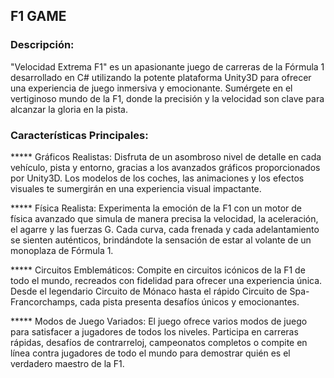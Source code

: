 ## F1 GAME 

### Descripción:

"Velocidad Extrema F1" es un apasionante juego de carreras de la Fórmula 1 desarrollado en C# utilizando la potente plataforma Unity3D para ofrecer una experiencia de juego inmersiva y emocionante. 
Sumérgete en el vertiginoso mundo de la F1, donde la precisión y la velocidad son clave para alcanzar la gloria en la pista.

### Características Principales:

***** Gráficos Realistas: Disfruta de un asombroso nivel de detalle en cada vehículo, pista y entorno, gracias a los avanzados gráficos proporcionados por Unity3D. Los modelos de los coches, 
      las animaciones y los efectos visuales te sumergirán en una experiencia visual impactante.

***** Física Realista: Experimenta la emoción de la F1 con un motor de física avanzado que simula de manera precisa la velocidad, la aceleración, 
      el agarre y las fuerzas G. Cada curva, cada frenada y cada adelantamiento se sienten auténticos, brindándote la sensación de estar al volante de un monoplaza de Fórmula 1.

***** Circuitos Emblemáticos: Compite en circuitos icónicos de la F1 de todo el mundo, recreados con fidelidad para ofrecer una experiencia única. 
      Desde el legendario Circuito de Mónaco hasta el rápido Circuito de Spa-Francorchamps, cada pista presenta desafíos únicos y emocionantes.

***** Modos de Juego Variados: El juego ofrece varios modos de juego para satisfacer a jugadores de todos los niveles. Participa en carreras rápidas, desafíos de contrarreloj, 
      campeonatos completos o compite en línea contra jugadores de todo el mundo para demostrar quién es el verdadero maestro de la F1.